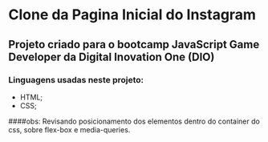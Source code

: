 # Clone da Pagina Inicial do Instagram

## Projeto criado para o bootcamp JavaScript Game Developer da Digital Inovation One (DIO)

### Linguagens usadas neste projeto:
- HTML;
- CSS;

####obs: Revisando posicionamento dos elementos dentro do container do css, sobre flex-box e media-queries.
